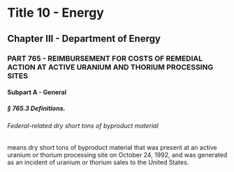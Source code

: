 
# Title 10 - Energy
## Chapter III - Department of Energy
### PART 765 - REIMBURSEMENT FOR COSTS OF REMEDIAL ACTION AT ACTIVE URANIUM AND THORIUM PROCESSING SITES
#### Subpart A - General
##### § 765.3 Definitions.
###### Federal-related dry short tons of byproduct material

means dry short tons of byproduct material that was present at an active uranium or thorium processing site on October 24, 1992, and was generated as an incident of uranium or thorium sales to the United States.

